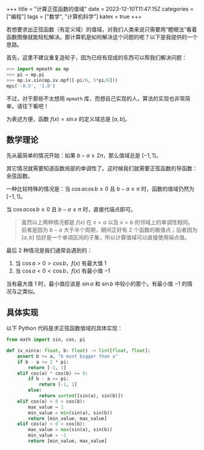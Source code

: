 +++
title = "计算正弦函数的值域"
date = 2023-12-10T11:47:15Z
categories = ["编程"]
tags = ["数学", "计算机科学"]
katex = true
+++

若想要求出正弦函数（有定义域）的值域，对我们人类来说只需要用“瞪眼法”看着函数图像就能轻松解决。那计算机是如何解决这个问题的呢？以下是我提供的一个思路。

<!--more-->

首先，这里不建议重复造轮子，因为已经有现成的东西可以帮我们解决问题：
```python
>>> import mpmath as mp
>>> pi = mp.pi
>>> mp.iv.sin(mp.iv.mpf([-pi/6, 5*pi/6]))
mpi('-0.5', '1.0')
```

不过，对于那些不太想用 `mpmath` 库，而想自己实现的人，算法的实现也非常简单。请往下看吧！

为表述方便，函数 $f(x)=\sin x$ 的定义域总是 $[a,b]$。

## 数学理论
先从最简单的情况开始：如果 $b-a\ge2\pi$，那么值域总是 $[-1,1]$。

其它情况就需要知道函数局部的单调性了。这时候我们就需要正弦函数的导函数：余弦函数。

一种比较特殊的情况是：当 $\cos a\cos b\ge0$ 且 $b-a\ge\pi$ 时，函数的值域仍然为 $[-1,1]$。

当 $\cos a\cos b\ge0$ 且 $b-a\le\pi$ 时，直接代端点即可。

> 虽然以上两种情况都是 $f(x)$ 在 $x=a$ 以及 $x=b$ 的邻域上的单调性相同。前者是因为 $b-a$ 大于半个周期，期间正好有 2 个函数的极值点；后者因为 $[a,b]$ 恰好是一个单调区间的子集，所以计算值域可以直接使用端点值。

最后 2 种情况是我们通常会遇到的：

1. 当 $\cos a>0>\cos b$，$f(x)$ 有最大值 $1$
2. 当 $\cos a<0<\cos b$，$f(x)$ 有最小值 $-1$

当有最大值 $1$ 时，最小值应该是 $\sin a$ 和 $\sin b$ 中较小的那个。有最小值 $-1$ 的情况与之类似。

## 具体实现
以下 Python 代码是求正弦函数值域的具体实现：
```python
from math import sin, cos, pi

def iv_sin(a: float, b: float) -> list[float, float]:
    assert b >= a, "b must bigger than a"
    if b - a >= 2 * pi:
        return [-1, 1]
    elif cos(a) * cos(b) >= 0:
        if b - a >= pi:
            return [-1, 1]
        else:
            return sorted([sin(a), sin(b)])
    elif cos(a) > 0 > cos(b):
        max_value = 1
        min_value = min(sin(a), sin(b))
        return [min_value, max_value]
    elif cos(a) < 0 < cos(b):
        max_value = max(sin(a), sin(b))
        min_value = -1
        return [min_value, max_value]
```

